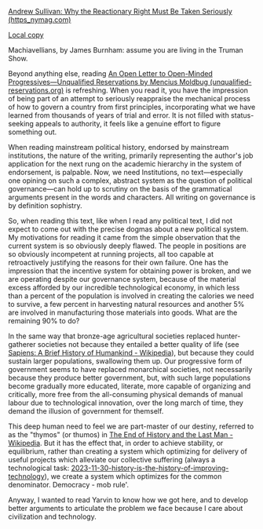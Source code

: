 [Andrew Sullivan: Why the Reactionary Right Must Be Taken Seriously (https_nymag.com)](read://https_nymag.com/?url=https%3A%2F%2Fnymag.com%2Fintelligencer%2F2017%2F04%2Fandrew-sullivan-why-the-reactionary-right-must-be-taken-seriously.html)

[Local copy](references/andrew-sullivan-why-the-reactionary-right-must-be-taken-seriously.md)

Machiavellians, by James Burnham: assume you are living in the Truman Show.

Beyond anything else, reading [An Open Letter to Open-Minded Progressives—Unqualified Reservations by Mencius Moldbug (unqualified-reservations.org)](https://www.unqualified-reservations.org/2008/04/open-letter-to-open-minded-progressives/) is refreshing. When you read it, you have the impression of being part of an attempt to seriously reappraise the mechanical process of how to govern a country from first principles, incorporating what we have learned from thousands of years of trial and error. It is not filled with status-seeking appeals to authority, it feels like a genuine effort to figure something out. 

When reading mainstream political history, endorsed by mainstream institutions, the nature of the writing, primarily representing the author's job application for the next rung on the academic hierarchy in the system of endorsement, is palpable. Now, we need Institutions, no text—especially one opining on such a complex, abstract system as the question of political governance—can hold up to scrutiny on the basis of the grammatical arguments present in the words and characters. All writing on governance is by definition sophistry.  

So, when reading this text, like when I read any political text, I did not expect to come out with the precise dogmas about a new political system. My motivations for reading it came from the simple observation that the current system is so obviously deeply flawed. The people in positions are so obviously incompetent at running projects, all too capable at retroactively justifying the reasons for their own failure. One has the impression that the incentive system for obtaining power is broken, and we are operating despite our governance system, because of the material excess afforded by our incredible technological economy, in which less than a percent of the population is involved in creating the calories we need to survive, a few percent in harvesting natural resources and another 5% are involved in manufacturing those materials into goods. What are the remaining 90% to do? 

In the same way that bronze-age agricultural societies replaced hunter-gatherer societies not because they entailed a better quality of life (see [Sapiens: A Brief History of Humankind - Wikipedia](https://en.wikipedia.org/wiki/Sapiens:_A_Brief_History_of_Humankind)), but because they could sustain larger populations, swallowing them up. Our progressive form of government seems to have replaced monarchical societies, not necessarily because they produce better government, but, with such large populations become gradually more educated, literate, more capable of organizing and critically, more free from the all-consuming physical demands of manual labour due to technological innovation, over the long march of time, they demand the illusion of government for themself. 

This deep human need to feel we are part-master of our destiny, referred to as the "thymos" (or thumos) in [The End of History and the Last Man - Wikipedia](https://en.wikipedia.org/wiki/The_End_of_History_and_the_Last_Man). But it has the effect that, in order to achieve stability, or equilibrium, rather than creating a system which optimizing for delivery of useful projects which alleviate our collective suffering (always a technological task: [2023-11-30-history-is-the-history-of-improving-technology](_drafts/2023-11-30-history-is-the-history-of-improving-technology.md)), we create a system which optimizes for the common denominator. Democracy - mob rule'.

Anyway, I wanted to read Yarvin to know how we got here, and to develop better arguments to articulate the problem we face because I care about civilization and technology. 

